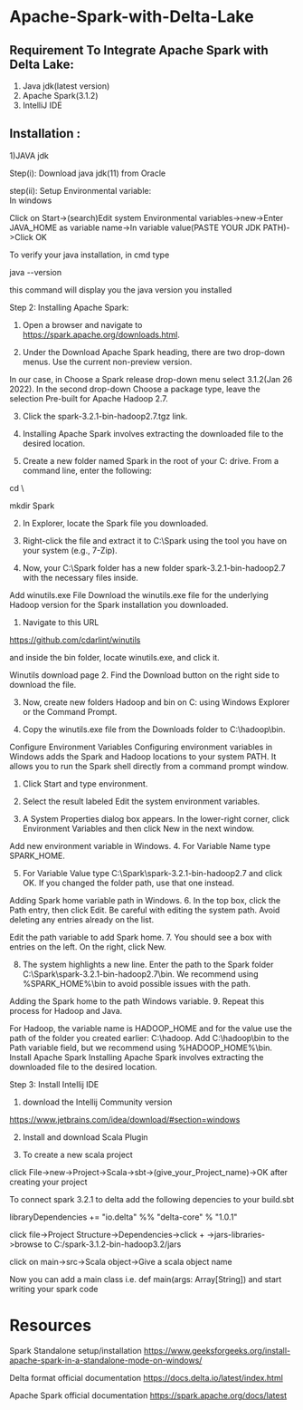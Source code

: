 # Apache-Spark-with-Delta-Lake

## Requirement To Integrate Apache Spark with Delta Lake:
1. Java jdk(latest version)
2. Apache Spark(3.1.2)
3.  IntelliJ IDE
## Installation :
1)JAVA jdk

Step(i): Download java jdk(11) from Oracle

step(ii): Setup Environmental variable:  
In windows 

Click on Start->(search)Edit system Environmental variables->new->Enter JAVA_HOME as variable name->In variable value(PASTE YOUR JDK PATH)->Click OK
 
 To verify your java installation, 
  in cmd type

   java --version 
  
   this command will display you the java version you installed

Step 2:  Installing Apache Spark:

1. Open a browser and navigate to https://spark.apache.org/downloads.html.

2. Under the Download Apache Spark heading, there are two drop-down menus. Use the current non-preview version.

In our case, in Choose a Spark release drop-down menu select 3.1.2(Jan 26 2022).
In the second drop-down Choose a package type, leave the selection Pre-built for Apache Hadoop 2.7.

3. Click the spark-3.2.1-bin-hadoop2.7.tgz link.

 
4. Installing Apache Spark involves extracting the downloaded file to the desired location.

1. Create a new folder named Spark in the root of your C: drive. From a command line, enter the following:

cd \

mkdir Spark

2. In Explorer, locate the Spark file you downloaded.

3. Right-click the file and extract it to C:\Spark using the tool you have on your system (e.g., 7-Zip).

4. Now, your C:\Spark folder has a new folder spark-3.2.1-bin-hadoop2.7 with the necessary files inside.

 Add winutils.exe File
Download the winutils.exe file for the underlying Hadoop version for the Spark installation you downloaded.

1. Navigate to this URL

 https://github.com/cdarlint/winutils 
 
 and inside the bin folder, locate winutils.exe, and click it.

Winutils download page
2. Find the Download button on the right side to download the file.

3. Now, create new folders Hadoop and bin on C: using Windows Explorer or the Command Prompt.

4. Copy the winutils.exe file from the Downloads folder to C:\hadoop\bin.

 Configure Environment Variables
Configuring environment variables in Windows adds the Spark and Hadoop locations to your system PATH. It allows you to run the Spark shell directly from a command prompt window.

1. Click Start and type environment.

2. Select the result labeled Edit the system environment variables.

3. A System Properties dialog box appears. In the lower-right corner, click Environment Variables and then click New in the next window.

Add new environment variable in Windows.
4. For Variable Name type SPARK_HOME.

5. For Variable Value type C:\Spark\spark-3.2.1-bin-hadoop2.7 and click OK. If you changed the folder path, use that one instead.

Adding Spark home variable path in Windows.
6. In the top box, click the Path entry, then click Edit. Be careful with editing the system path. Avoid deleting any entries already on the list.

Edit the path variable to add Spark home.
7. You should see a box with entries on the left. On the right, click New.

8. The system highlights a new line. Enter the path to the Spark folder C:\Spark\spark-3.2.1-bin-hadoop2.7\bin. We recommend using %SPARK_HOME%\bin to avoid possible issues with the path.

Adding the Spark home to the path Windows variable.
9. Repeat this process for Hadoop and Java.

For Hadoop, the variable name is HADOOP_HOME and for the value use the path of the folder you created earlier: C:\hadoop. Add C:\hadoop\bin to the Path variable field, but we recommend using %HADOOP_HOME%\bin.
 Install Apache Spark
Installing Apache Spark involves extracting the downloaded file to the desired location.


Step 3: Install Intellij IDE

1. download the Intellij Community version

https://www.jetbrains.com/idea/download/#section=windows

2. Install and download Scala Plugin

3. To create a new scala project

click File->new->Project->Scala->sbt->(give_your_Project_name)->OK
after creating your project

To connect spark 3.2.1 to delta add the following depencies to your build.sbt 

libraryDependencies += "io.delta" %% "delta-core" % "1.0.1"


click file->Project Structure->Dependencies->click + ->jars-libraries->browse to C:/spark-3.1.2-bin-hadoop3.2/jars

click on main->src->Scala object->Give a scala object name

Now you can add a main class i.e.
def main(args: Array[String])
and start writing your spark code


# Resources

Spark Standalone setup/installation
https://www.geeksforgeeks.org/install-apache-spark-in-a-standalone-mode-on-windows/

Delta format official documentation
https://docs.delta.io/latest/index.html


Apache Spark official documentation
 https://spark.apache.org/docs/latest
